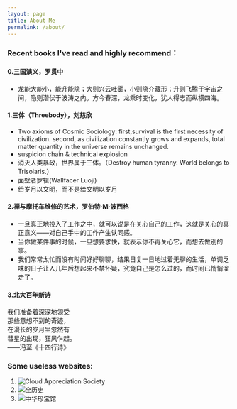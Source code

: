 ```yaml
---
layout: page
title: About Me
permalink: /about/
---
```


### Recent books I've read and highly recommend：
#### 0.三国演义，罗贯中
- 龙能大能小，能升能隐；大则兴云吐雾，小则隐介藏形；升则飞腾于宇宙之间，隐则潜伏于波涛之内。方今春深，龙乘时变化，犹人得志而纵横四海。  
#### 1.三体（Threebody），刘慈欣
- Two axioms of Cosmic Sociology: first,survival is the first necessity of civilization. second, as civilization constantly grows and expands, total matter quantity in the universe remains unchanged. 
- suspicion chain & technical explosion
- 消灭人类暴政，世界属于三体。（Destroy human tyranny. World belongs to Trisolaris.）
- 面壁者罗辑(Wallfacer Luoji)
- 给岁月以文明，而不是给文明以岁月  
#### 2.禅与摩托车维修的艺术，罗伯特·M·波西格
- 一旦真正地投入了工作之中，就可以说是在关心自己的工作，这就是关心的真正意义——对自己手中的工作产生认同感。
- 当你做某件事的时候，一旦想要求快，就表示你不再关心它，而想去做别的事。
- 我们常常太忙而没有时间好好聊聊，结果日复一日地过着无聊的生活，单调乏味的日子让人几年后想起来不禁怀疑，究竟自己是怎么过的，而时间已悄悄溜走了。  
#### 3.北大百年新诗
我们准备着深深地领受   
那些意想不到的奇迹，   
在漫长的岁月里忽然有   
彗星的出现，狂风乍起。   
——冯至《十四行诗》  

### Some useless websites:    
1. ![Cloud Appreciation Society](https://cloudappreciationsociety.org/)
2. ![全历史](https://www.allhistory.com/)
3. ![中华珍宝馆](https://g2.ltfc.net/home)
